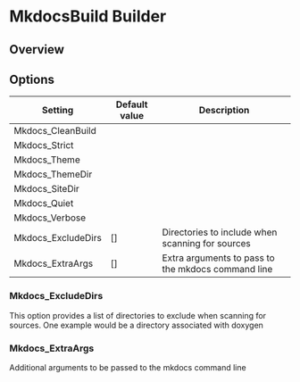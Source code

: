 # MkdocsBuild Builder

## Overview



## Options

| Setting | Default value | Description |
| ------- | ------------- | ----------- |
| Mkdocs_CleanBuild |  |  |
| Mkdocs_Strict |  |  |
| Mkdocs_Theme |  |  |
| Mkdocs_ThemeDir |  |  |
| Mkdocs_SiteDir |  |  |
| Mkdocs_Quiet |  |  |
| Mkdocs_Verbose |  |  |
| Mkdocs_ExcludeDirs | [] | Directories to include when scanning for sources |
| Mkdocs_ExtraArgs | [] | Extra arguments to pass to the mkdocs command line |


### Mkdocs_ExcludeDirs

This option provides a list of directories to exclude when scanning for sources.
One example would be a directory associated with doxygen


### Mkdocs_ExtraArgs

Additional arguments to be passed to the mkdocs command line
